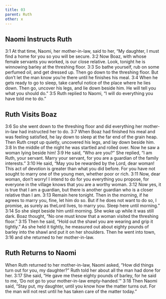 ```yaml
---
title: 03
parent: Ruth
other: x
---
```




## Naomi Instructs Ruth

<a name="3:1">3:1</a> At that time, Naomi, her mother-in-law, said to her, “My daughter, I must find a home for you so you will be secure. <a name="3:2">3:2</a> Now Boaz, with whose female servants you worked, is our close relative. Look, tonight he is winnowing barley at the threshing floor. <a name="3:3">3:3</a> So bathe yourself, rub on some perfumed oil, and get dressed up. Then go down to the threshing floor. But don’t let the man know you’re there until he finishes his meal. <a name="3:4">3:4</a> When he gets ready to go to sleep, take careful notice of the place where he lies down. Then go, uncover his legs, and lie down beside him. He will tell you what you should do.” <a name="3:5">3:5</a> Ruth replied to Naomi, “I will do everything you have told me to do.”

## Ruth Visits Boaz

<a name="3:6">3:6</a> So she went down to the threshing floor and did everything her mother-in-law had instructed her to do. <a name="3:7">3:7</a> When Boaz had finished his meal and was feeling satisfied, he lay down to sleep at the far end of the grain heap. Then Ruth crept up quietly, uncovered his legs, and lay down beside him. <a name="3:8">3:8</a> In the middle of the night he was startled and rolled over. Now he saw a woman lying beside him! <a name="3:9">3:9</a> He said, “Who are you?” She replied, “I am Ruth, your servant. Marry your servant, for you are a guardian of the family interests.” <a name="3:10">3:10</a> He said, “May you be rewarded by the Lord, dear woman! This act of devotion is greater than what you did before. For you have not sought to marry one of the young men, whether poor or rich. <a name="3:11">3:11</a> Now, dear woman, don’t worry! I intend to do for you everything you propose, for everyone in the village knows that you are a worthy woman. <a name="3:12">3:12</a> Now yes, it is true that I am a guardian, but there is another guardian who is a closer relative than I am. <a name="3:13">3:13</a> Remain here tonight. Then in the morning, if he agrees to marry you, fine, let him do so. But if he does not want to do so, I promise, as surely as theLord lives, to marry you. Sleep here until morning.” <a name="3:14">3:14</a> So she slept beside him until morning. She woke up while it was still dark. Boaz thought, “No one must know that a woman visited the threshing floor.” <a name="3:15">3:15</a> Then he said, “Hold out the shawl you are wearing and grip it tightly.” As she held it tightly, he measured out about eighty pounds of barley into the shawl and put it on her shoulders. Then he went into town, <a name="3:16">3:16</a> and she returned to her mother-in-law.

## Ruth Returns to Naomi

When Ruth returned to her mother-in-law, Naomi asked, “How did things turn out for you, my daughter?” Ruth told her about all the man had done for her. <a name="3:17">3:17</a> She said, “He gave me these eighty pounds of barley, for he said to me, ‘Do not go to your mother-in-law empty-handed.’” <a name="3:18">3:18</a> Then Naomi said, “Stay put, my daughter, until you know how the matter turns out. For the man will not rest until he has taken care of the matter today.”

